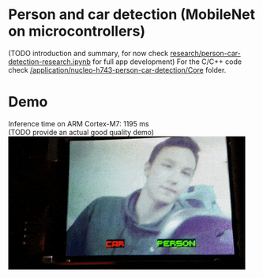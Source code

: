 # Person and car detection (MobileNet on microcontrollers)

(TODO introduction and summary, for now check [research/person-car-detection-research.ipynb](research/person-car-detection-research.ipynb) for full app development)
For the C/C++ code check [/application/nucleo-h743-person-car-detection/Core](/application/nucleo-h743-person-car-detection/Core) folder. 

# Demo
Inference time on ARM Cortex-M7: 1195 ms  
(TODO provide an actual good quality demo)  
![demo](demo.gif)